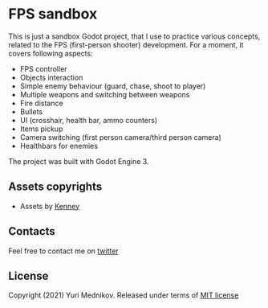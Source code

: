# FPS sandbox

This is just a sandbox Godot project, that I use to practice various concepts, related to the FPS (first-person shooter) development. For a moment, it covers following aspects:

- FPS controller
- Objects interaction
- Simple enemy behaviour (guard, chase, shoot to player)
- Multiple weapons and switching between weapons
- Fire distance
- Bullets
- UI (crosshair, health bar, ammo counters)
- Items pickup
- Camera switching (first person camera/third person camera)
- Healthbars for enemies

The project was built with Godot Engine 3.

## Assets copyrights

- Assets by [Kenney](https://kenney.nl)

## Contacts

Feel free to contact me on [twitter](https://www.twitter.com/iuriimednikov)

## License

Copyright (2021) Yuri Mednikov. Released under terms of [MIT license](https://opensource.org/licenses/MIT)